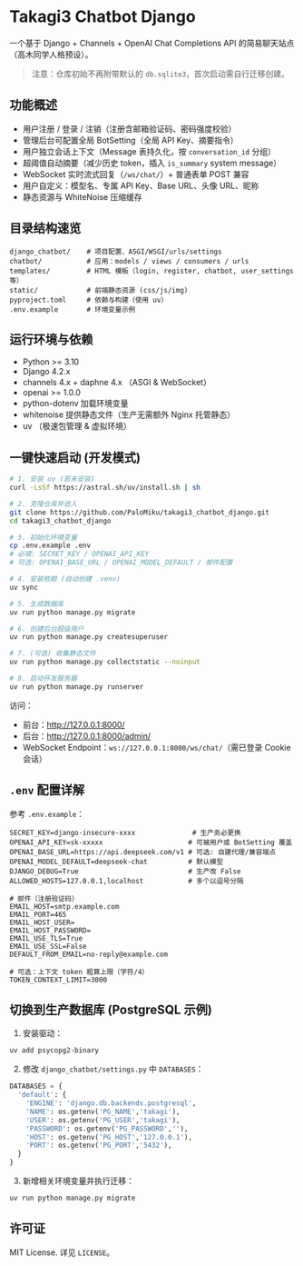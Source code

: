 # Takagi3 Chatbot Django

一个基于 Django + Channels + OpenAI Chat Completions API 的简易聊天站点（高木同学人格预设）。

> 注意：仓库初始不再附带默认的 `db.sqlite3`，首次启动需自行迁移创建。

## 功能概述
* 用户注册 / 登录 / 注销（注册含邮箱验证码、密码强度校验）
* 管理后台可配置全局 BotSetting（全局 API Key、摘要指令）
* 用户独立会话上下文（Message 表持久化，按 `conversation_id` 分组）
* 超阈值自动摘要（减少历史 token，插入 `is_summary` system message）
* WebSocket 实时流式回复（`/ws/chat/`）+ 普通表单 POST 兼容
* 用户自定义：模型名、专属 API Key、Base URL、头像 URL、昵称
* 静态资源与 WhiteNoise 压缩缓存

## 目录结构速览
```
django_chatbot/    # 项目配置、ASGI/WSGI/urls/settings
chatbot/           # 应用：models / views / consumers / urls
templates/         # HTML 模板（login, register, chatbot, user_settings 等）
static/            # 前端静态资源 (css/js/img)
pyproject.toml     # 依赖与构建（使用 uv）
.env.example       # 环境变量示例
```

## 运行环境与依赖
* Python >= 3.10
* Django 4.2.x
* channels 4.x + daphne 4.x （ASGI & WebSocket）
* openai >= 1.0.0
* python-dotenv 加载环境变量
* whitenoise 提供静态文件（生产无需额外 Nginx 托管静态）
* uv （极速包管理 & 虚拟环境）

## 一键快速启动 (开发模式)
```bash
# 1. 安装 uv (若未安装)
curl -LsSf https://astral.sh/uv/install.sh | sh

# 2. 克隆仓库并进入
git clone https://github.com/PaloMiku/takagi3_chatbot_django.git
cd takagi3_chatbot_django

# 3. 初始化环境变量
cp .env.example .env
# 必填: SECRET_KEY / OPENAI_API_KEY
# 可选: OPENAI_BASE_URL / OPENAI_MODEL_DEFAULT / 邮件配置

# 4. 安装依赖 (自动创建 .venv)
uv sync

# 5. 生成数据库
uv run python manage.py migrate

# 6. 创建后台超级用户
uv run python manage.py createsuperuser

# 7. (可选) 收集静态文件
uv run python manage.py collectstatic --noinput

# 8. 启动开发服务器
uv run python manage.py runserver

```
访问：
* 前台：http://127.0.0.1:8000/
* 后台：http://127.0.0.1:8000/admin/
* WebSocket Endpoint：`ws://127.0.0.1:8000/ws/chat/`（需已登录 Cookie 会话）

## `.env` 配置详解
参考 `.env.example`：
```
SECRET_KEY=django-insecure-xxxx              # 生产务必更换
OPENAI_API_KEY=sk-xxxxx                     # 可被用户或 BotSetting 覆盖
OPENAI_BASE_URL=https://api.deepseek.com/v1 # 可选: 自建代理/兼容端点
OPENAI_MODEL_DEFAULT=deepseek-chat          # 默认模型
DJANGO_DEBUG=True                           # 生产改 False
ALLOWED_HOSTS=127.0.0.1,localhost           # 多个以逗号分隔

# 邮件（注册验证码）
EMAIL_HOST=smtp.example.com
EMAIL_PORT=465
EMAIL_HOST_USER=
EMAIL_HOST_PASSWORD=
EMAIL_USE_TLS=True
EMAIL_USE_SSL=False
DEFAULT_FROM_EMAIL=no-reply@example.com

# 可选：上下文 token 粗算上限（字符/4）
TOKEN_CONTEXT_LIMIT=3000
```

## 切换到生产数据库 (PostgreSQL 示例)
1. 安装驱动：
```bash
uv add psycopg2-binary
```
2. 修改 `django_chatbot/settings.py` 中 `DATABASES`：
```python
DATABASES = {
  'default': {
    'ENGINE': 'django.db.backends.postgresql',
    'NAME': os.getenv('PG_NAME','takagi'),
    'USER': os.getenv('PG_USER','takagi'),
    'PASSWORD': os.getenv('PG_PASSWORD',''),
    'HOST': os.getenv('PG_HOST','127.0.0.1'),
    'PORT': os.getenv('PG_PORT','5432'),
  }
}
```
3. 新增相关环境变量并执行迁移：
```bash
uv run python manage.py migrate
```

## 许可证
MIT License. 详见 `LICENSE`。
